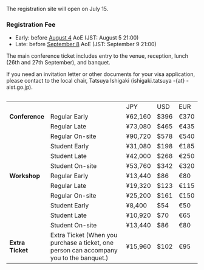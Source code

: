 The registration site will open on July 15.

### Registration Fee

- Early: before <u>August 4</u> AoE (JST: August 5 21:00)
- Late: before <u>September 8</u> AoE (JST: September 9 21:00)

The main conference ticket includes entry to the venue, reception, lunch (26th and 27th September), and banquet.

If you need an invitation letter or other documents for your visa application, please contact to the local chair, Tatsuya Ishigaki (ishigaki.tatsuya -{at} -aist.go.jp).

<div style="width: 100%; overflow: scroll;">
  <table>
    <tbody>
      <tr>
        <td></td>
        <td></td>
        <td>JPY</td>
        <td>USD</td>
        <td>EUR</td>
      </tr>
      <tr>
        <td><b>Conference</b></td>
        <td>Regular Early</td>
        <td>¥62,160</td>
        <td>$396</td>
        <td>€370</td>
      </tr>
      <tr>
        <td></td>
        <td>Regular Late</td>
        <td>¥73,080</td>
        <td>$465</td>
        <td>€435</td>
      </tr>
      <tr>
        <td></td>
        <td>Regular On-site</td>
        <td>¥90,720</td>
        <td>$578</td>
        <td>€540</td>
      </tr>
      <tr>
        <td></td>
        <td>Student Early</td>
        <td>¥31,080</td>
        <td>$198</td>
        <td>€185</td>
      </tr>
      <tr>
        <td></td>
        <td>Student Late</td>
        <td>¥42,000</td>
        <td>$268</td>
        <td>€250</td>
      </tr>
      <tr>
        <td></td>
        <td>Student On-site</td>
        <td>¥53,760</td>
        <td>$342</td>
        <td>€320</td>
      </tr>
      <tr>
        <td><b>Workshop</b></td>
        <td>Regular Early</td>
        <td>¥13,440</td>
        <td>$86</td>
        <td>€80</td>
      </tr>
      <tr>
        <td></td>
        <td>Regular Late</td>
        <td>¥19,320</td>
        <td>$123</td>
        <td>€115</td>
      </tr>
      <tr>
        <td></td>
        <td>Regular On-site</td>
        <td>¥25,200</td>
        <td>$161</td>
        <td>€150</td>
      </tr>
      <tr>
        <td></td>
        <td>Student Early</td>
        <td>¥8,400</td>
        <td>$54</td>
        <td>€50</td>
      </tr>
      <tr>
        <td></td>
        <td>Student Late</td>
        <td>¥10,920</td>
        <td>$70</td>
        <td>€65</td>
      </tr>
      <tr>
        <td></td>
        <td>Student On-site</td>
        <td>¥13,440</td>
        <td>$86</td>
        <td>€80</td>
      </tr>
      <tr>
        <td><b>Extra Ticket</b></td>
        <td>Extra Ticket (When you purchase a ticket, one person can accompany you to the banquet.)</td>
        <td>¥15,960</td>
        <td>$102</td>
        <td>€95</td>
      </tr>
    </tbody>
  </table>
</div>
